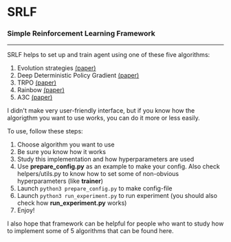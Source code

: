 # SRLF
### Simple Reinforcement Learning Framework
-------------------------------------------------

SRLF helps to set up and train agent using one of these five algorithms:

1) Evolution strategies [(paper)](https://arxiv.org/abs/1703.03864)
2) Deep Deterministic Policy Gradient [(paper)](https://arxiv.org/abs/1509.02971)
3) TRPO [(paper)](https://arxiv.org/abs/1502.05477)
4) Rainbow [(paper)](https://arxiv.org/abs/1710.02298)
5) A3C [(paper)](https://arxiv.org/abs/1602.01783)

I didn't make very user-friendly interface, but if you know how the algorigthm you want to use works, you can do it more or less easily.

To use, follow these steps:
1) Choose algorithm you want to use
2) Be sure you know how it works
3) Study this implementation and how hyperparameters are used
4) Use **prepare_config.py** as an example to make your config. Also check helpers/utils.py to know how to set some of non-obvious hyperparameters (like **trainer**)
5) Launch ```python3 prepare_config.py``` to make config-file
6) Launch ```python3 run_experiment.py``` to run experiment (you should also check how **run_experiment.py** works)
7) Enjoy!

I also hope that framework can be helpful for people who want to study how to implement some of 5 algorithms that can be found here.


